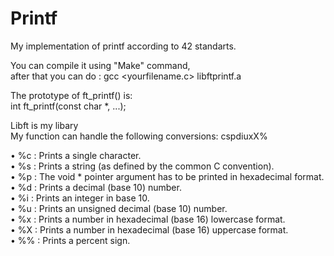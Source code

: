 # Printf
My implementation of printf according to 42 standarts.<br />

You can compile it using "Make" command,<br />
after that you can do : gcc <yourfilename.c> libftprintf.a<br />

The prototype of ft_printf() is:<br />
  int ft_printf(const char *, ...);<br />

Libft is my libary<br />
My function can handle the following conversions: cspdiuxX%<br />

• %c : Prints a single character.<br />
• %s : Prints a string (as defined by the common C convention).<br />
• %p : The void * pointer argument has to be printed in hexadecimal format.<br />
• %d : Prints a decimal (base 10) number.<br />
• %i : Prints an integer in base 10.<br />
• %u : Prints an unsigned decimal (base 10) number.<br />
• %x : Prints a number in hexadecimal (base 16) lowercase format.<br />
• %X : Prints a number in hexadecimal (base 16) uppercase format.<br />
• %% : Prints a percent sign.<br />
